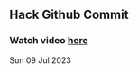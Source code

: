 
 ## Hack Github Commit 
 ### Watch video <a href="https://www.youtube.com">here</a> 
 Sun 09 Jul 2023 
